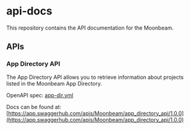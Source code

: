 # api-docs

This repository contains the API documentation for the Moonbeam.

## APIs

### App Directory API

The App Directory API allows you to retrieve information about projects listed in the Moonbeam App Directory.

OpenAPI spec: [app-dir.yml](./openapi/app-directory/app-dir.yml)

Docs can be found at: [https://app.swaggerhub.com/apis/Moonbeam/app_directory_api/1.0.0](https://app.swaggerhub.com/apis/Moonbeam/app_directory_api/1.0.0)
